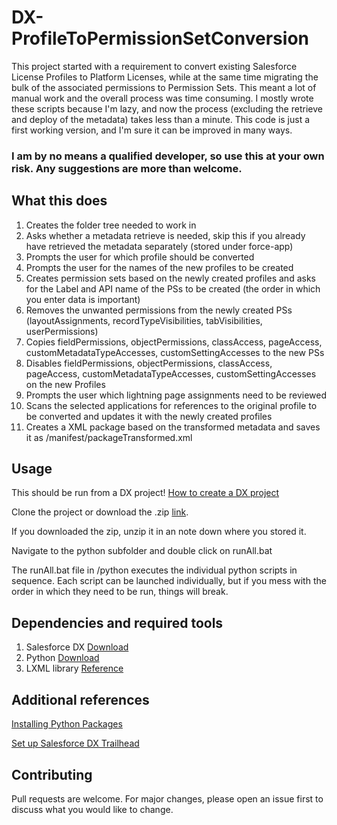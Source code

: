 # DX-ProfileToPermissionSetConversion

This project started with a requirement to convert existing Salesforce License Profiles to Platform Licenses, while at the same time migrating the bulk of the associated permissions to Permission Sets. This meant a lot of manual work and the overall process was time consuming. I mostly wrote these scripts because I'm lazy, and now the process (excluding the retrieve and deploy of the metadata) takes less than a minute.
This code is just a first working version, and I'm sure it can be improved in many ways. 

### I am by no means a qualified developer, so use this at your own risk. Any suggestions are more than welcome.


## What this does

1.	Creates the folder tree needed to work in
2.	Asks whether a metadata retrieve is needed, skip this if you already have retrieved the metadata separately (stored under force-app)
3.	Prompts the user for which profile should be converted
4.	Prompts the user for the names of the new profiles to be created
5.	Creates permission sets based on the newly created profiles and asks for the Label and API name of the PSs to be created (the order in which you enter data is important)
6.	Removes the unwanted permissions from the newly created PSs (layoutAssignments, recordTypeVisibilities, tabVisibilities, userPermissions)
7.	Copies fieldPermissions, objectPermissions, classAccess, pageAccess, customMetadataTypeAccesses, customSettingAccesses to the new PSs
8.	Disables fieldPermissions, objectPermissions, classAccess, pageAccess, customMetadataTypeAccesses, customSettingAccesses on the new Profiles
9.	Prompts the user which lightning page assignments need to be reviewed
10.	Scans the selected applications for references to the original profile to be converted and updates it with the newly created profiles
11.	Creates a XML package based on the transformed metadata and saves it as /manifest/packageTransformed.xml


## Usage

This should be run from a DX project! [How to create a DX project](https://trailhead.salesforce.com/en/content/learn/projects/develop-app-with-salesforce-cli-and-source-control/create-salesforce-dx-project)

Clone the project or download the .zip [link](https://github.com/dendarm/DX-ProfileToPermissionSetConversion/archive/refs/heads/main.zip).

If you downloaded the zip, unzip it in an note down where you stored it.

Navigate to the python subfolder and double click on runAll.bat

The runAll.bat file in /python executes the individual python scripts in sequence. Each script can be launched individually, but if you mess with the order in which they need to be run, things will break.

## Dependencies and required tools

1. Salesforce DX [Download](https://developer.salesforce.com/tools/sfdxcli)
2. Python [Download](https://www.python.org/downloads/)
3. LXML library [Reference](https://pypi.org/project/lxml)

## Additional references

[Installing Python Packages](https://packaging.python.org/tutorials/installing-packages/#ensure-you-can-run-python-from-the-command-line)

[Set up Salesforce DX Trailhead](https://trailhead.salesforce.com/content/learn/modules/sfdx_app_dev/sfdx_app_dev_setup_dx)


## Contributing
Pull requests are welcome. For major changes, please open an issue first to discuss what you would like to change.

